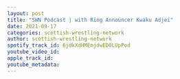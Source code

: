 ```yaml
---
layout: post
title: "SWN Podcast | with Ring Announcer Kwaku Adjei"
date: 2021-09-17
categories: scottish-wrestling-network
author: scottish-wrestling-network
spotify_track_id: 6jdkXdHMEmjdwED0LUpPod
youtube_video_id: 
apple_track_id: 
youtube_metadata: 
---
```

